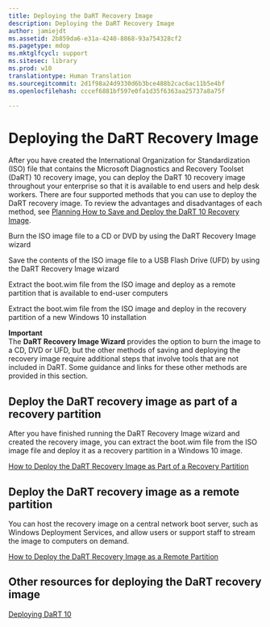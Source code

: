 ```yaml
---
title: Deploying the DaRT Recovery Image
description: Deploying the DaRT Recovery Image
author: jamiejdt
ms.assetid: 2b859da6-e31a-4240-8868-93a754328cf2
ms.pagetype: mdop
ms.mktglfcycl: support
ms.sitesec: library
ms.prod: w10
translationtype: Human Translation
ms.sourcegitcommit: 2d1f98a24d9330d6b3bce488b2cac6ac11b5e4bf
ms.openlocfilehash: cccef6881bf597e0fa1d35f6363aa25737a8a75f

---
```



# Deploying the DaRT Recovery Image


After you have created the International Organization for Standardization (ISO) file that contains the Microsoft Diagnostics and Recovery Toolset (DaRT) 10 recovery image, you can deploy the DaRT 10 recovery image throughout your enterprise so that it is available to end users and help desk workers. There are four supported methods that you can use to deploy the DaRT recovery image. To review the advantages and disadvantages of each method, see [Planning How to Save and Deploy the DaRT 10 Recovery Image](planning-how-to-save-and-deploy-the-dart-10-recovery-image.md).

Burn the ISO image file to a CD or DVD by using the DaRT Recovery Image wizard

Save the contents of the ISO image file to a USB Flash Drive (UFD) by using the DaRT Recovery Image wizard

Extract the boot.wim file from the ISO image and deploy as a remote partition that is available to end-user computers

Extract the boot.wim file from the ISO image and deploy in the recovery partition of a new Windows 10 installation

**Important**  
The **DaRT Recovery Image Wizard** provides the option to burn the image to a CD, DVD or UFD, but the other methods of saving and deploying the recovery image require additional steps that involve tools that are not included in DaRT. Some guidance and links for these other methods are provided in this section.

 

## Deploy the DaRT recovery image as part of a recovery partition


After you have finished running the DaRT Recovery Image wizard and created the recovery image, you can extract the boot.wim file from the ISO image file and deploy it as a recovery partition in a Windows 10 image.

[How to Deploy the DaRT Recovery Image as Part of a Recovery Partition](how-to-deploy-the-dart-recovery-image-as-part-of-a-recovery-partition-dart-10.md)

## Deploy the DaRT recovery image as a remote partition


You can host the recovery image on a central network boot server, such as Windows Deployment Services, and allow users or support staff to stream the image to computers on demand.

[How to Deploy the DaRT Recovery Image as a Remote Partition](how-to-deploy-the-dart-recovery-image-as-a-remote-partition-dart-10.md)

## Other resources for deploying the DaRT recovery image


[Deploying DaRT 10](deploying-dart-10.md)

 

 








<!--HONumber=Jun16_HO4-->


